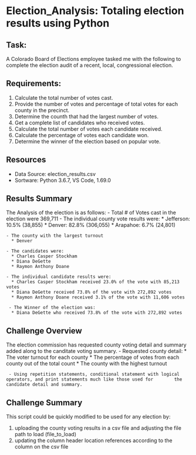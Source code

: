 # Election_Analysis: Totaling election results using Python
## Task:
A Colorado Board of Elections employee tasked me with the following to complete the election audit of a recent, local, congressional election.

## Requirements:
  1. Calculate the total number of votes cast.
  2. Provide the number of votes and percentage of total votes for each county in the precinct.
  3. Determine the counth that had the largest number of votes.
  4. Get a complete list of candidates who received votes.
  5. Calculate the total number of votes each candidate received.
  6. Calculate the percentage of votes each candidate won.
  7. Determine the winner of the election based on popular vote.
  
 ## Resources
  - Data Source: election_results.csv
  - Sortware: Python 3.6.7, VS Code, 1.69.0
  
 ## Results Summary
  The Analysis of the election is as follows:
    - Total # of Votes cast in the election were 369,711
    - The individual county vote results were:
      * Jefferson: 10.5% (38,855)
      * Denver: 82.8% (306,055)
      * Arapahoe: 6.7% (24,801)
      
    - The county with the largest turnout
      * Denver
      
    - The candidates were:
      * Charles Casper Stockham
      * Diana DeGette
      * Raymon Anthony Doane
      
    - The individual candidate results were:
      * Charles Casper Stockham received 23.0% of the vote with 85,213 votes
      * Diana DeGette received 73.8% of the vote with 272,892 votes
      * Raymon Anthony Doane received 3.1% of the vote with 11,606 votes
      
     - The Winner of the election was:
      * Diana DeGette who received 73.8% of the vote with 272,892 votes
      
 ## Challenge Overview
  The election commission has requested county voting detail and summary added along to the canditate voting summary.
     - Requested county detail:
      * The voter turnout for each county
      * The percentage of votes from each county out of the total count
      * The county with the highest turnout
     
     - Using repetition statements, conditional statement with logical operators, and print statements much like those used for        the candidate detail and summary.
     
 ## Challenge Summary
  This script could be quickly modified to be used for any election by:
   1. uploading the county voting results in a csv file and adjusting the file path to load (file_to_load)
   2. updating the column header location references according to the column on the csv file
   
      
      
